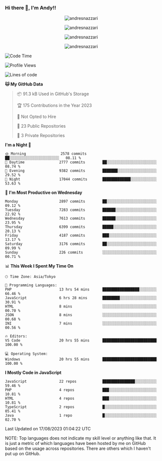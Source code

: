 ### Hi there 👋, I'm Andy!!

<p align="center" >
  <img src="https://github-profile-trophy.vercel.app/?username=AndresNazzari&theme=dracula&column=-1" alt="andresnazzari"/>
</p>

<p align="center">
  <img  src="https://github-readme-stats.vercel.app/api?username=AndresNazzari&count_private=true&show_icons=true&theme=dracula" alt="andresnazzari"/>
</p>
<p align="center">
  <img  src="https://github-readme-stats.vercel.app/api/top-langs/?username=AndresNazzari&layout=compact" alt="andresnazzari"/>
</p>
<p align="center" >
  <img src="https://github-readme-stats.vercel.app/api/wakatime?username=AndresNazzari" alt="andresnazzari"/>
</p>

<!--START_SECTION:waka-->
![Code Time](http://img.shields.io/badge/Code%20Time-756%20hrs%2015%20mins-blue)

![Profile Views](http://img.shields.io/badge/Profile%20Views-0-blue)

![Lines of code](https://img.shields.io/badge/From%20Hello%20World%20I%27ve%20Written-8.0%20million%20lines%20of%20code-blue)

**🐱 My GitHub Data** 

> 📦 91.3 kB Used in GitHub's Storage 
 > 
> 🏆 175 Contributions in the Year 2023
 > 
> 🚫 Not Opted to Hire
 > 
> 📜 23 Public Repositories 
 > 
> 🔑 3 Private Repositories 
 > 
**I'm a Night 🦉** 

```text
🌞 Morning                2578 commits        ██░░░░░░░░░░░░░░░░░░░░░░░   08.11 % 
🌆 Daytime                2777 commits        ██░░░░░░░░░░░░░░░░░░░░░░░   08.74 % 
🌃 Evening                9382 commits        ███████░░░░░░░░░░░░░░░░░░   29.52 % 
🌙 Night                  17044 commits       █████████████░░░░░░░░░░░░   53.63 % 
```
📅 **I'm Most Productive on Wednesday** 

```text
Monday                   2897 commits        ██░░░░░░░░░░░░░░░░░░░░░░░   09.12 % 
Tuesday                  7283 commits        ██████░░░░░░░░░░░░░░░░░░░   22.92 % 
Wednesday                7613 commits        ██████░░░░░░░░░░░░░░░░░░░   23.95 % 
Thursday                 6399 commits        █████░░░░░░░░░░░░░░░░░░░░   20.13 % 
Friday                   4187 commits        ███░░░░░░░░░░░░░░░░░░░░░░   13.17 % 
Saturday                 3176 commits        ██░░░░░░░░░░░░░░░░░░░░░░░   09.99 % 
Sunday                   226 commits         ░░░░░░░░░░░░░░░░░░░░░░░░░   00.71 % 
```


📊 **This Week I Spent My Time On** 

```text
🕑︎ Time Zone: Asia/Tokyo

💬 Programming Languages: 
PHP                      13 hrs 54 mins      █████████████████░░░░░░░░   66.46 % 
JavaScript               6 hrs 28 mins       ████████░░░░░░░░░░░░░░░░░   30.91 % 
HTML                     8 mins              ░░░░░░░░░░░░░░░░░░░░░░░░░   00.70 % 
JSON                     8 mins              ░░░░░░░░░░░░░░░░░░░░░░░░░   00.68 % 
INI                      7 mins              ░░░░░░░░░░░░░░░░░░░░░░░░░   00.56 % 

🔥 Editors: 
VS Code                  20 hrs 55 mins      █████████████████████████   100.00 % 

💻 Operating System: 
Windows                  20 hrs 55 mins      █████████████████████████   100.00 % 
```

**I Mostly Code in JavaScript** 

```text
JavaScript               22 repos            ███████████████░░░░░░░░░░   59.46 % 
PHP                      4 repos             ███░░░░░░░░░░░░░░░░░░░░░░   10.81 % 
HTML                     4 repos             ███░░░░░░░░░░░░░░░░░░░░░░   10.81 % 
TypeScript               2 repos             █░░░░░░░░░░░░░░░░░░░░░░░░   05.41 % 
Java                     1 repo              █░░░░░░░░░░░░░░░░░░░░░░░░   02.70 % 
```




 Last Updated on 17/08/2023 01:04:22 UTC
<!--END_SECTION:waka-->

NOTE: Top languages does not indicate my skill level or anything like that. It is just a metric of which languages have been hosted by me on GitHub based on the usage across repositories. There are others which I haven't put up on GitHub.

<!-- Here are some ideas to get you started:

-   🔭 I’m currently working on ...
-   🌱 I’m currently learning ...
-   👯 I’m looking to collaborate on ...
-   🤔 I’m looking for help with ...
-   💬 Ask me about ...
-   📫 How to reach me: ...
-   😄 Pronouns: ...
-   ⚡ Fun fact: ... -->

